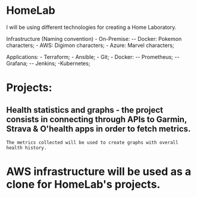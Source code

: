 # HomeLab
I will be using different technologies for creating a Home Laboratory.

Infrastructure (Naming convention)
    - On-Premise:
        -- Docker: Pokemon characters;
    - AWS: Digimon characters;
    - Azure: Marvel characters;

Applications:
    - Terraform;
    - Ansible;
    - Git;
    - Docker:
        -- Prometheus;
        -- Grafana;
        -- Jenkins;
    -Kubernetes;

# Projects:
   ## Health statistics and graphs - the project consists in connecting through APIs to Garmin, Strava & O'health apps in order to fetch metrics.
      
    The metrics collected will be used to create graphs with overall health history.  
# AWS infrastructure will be used as a clone for HomeLab's projects.
